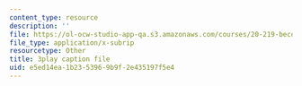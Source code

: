 ```yaml
---
content_type: resource
description: ''
file: https://ol-ocw-studio-app-qa.s3.amazonaws.com/courses/20-219-becoming-the-next-bill-nye-writing-and-hosting-the-educational-show-january-iap-2015/e5ed14ea1b2353969b9f2e435197f5e4_aHygKFodPKg.vtt
file_type: application/x-subrip
resourcetype: Other
title: 3play caption file
uid: e5ed14ea-1b23-5396-9b9f-2e435197f5e4
---
```

